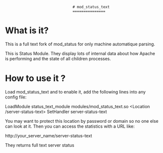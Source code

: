                                    # mod_status_text
                                   ===============

# What is it?

   This is a full text fork of mod_status for only machine automatique parsing.

   This is Status Module.  They display lots of internal data about how Apache is
   performing and the state of all children processes.

# How to use it ?

   Load mod_status_text and to enable it, add the following lines into any config file:

   LoadModule status_text_module modules/mod_status_text.so
   <Location /server-status-text>
   SetHandler server-status-text
   </Location>

   You may want to protect this location by password or domain so no one
   else can look at it.  Then you can access the statistics with a URL like:

   http://your_server_name/server-status-text

   They returns full text server status

